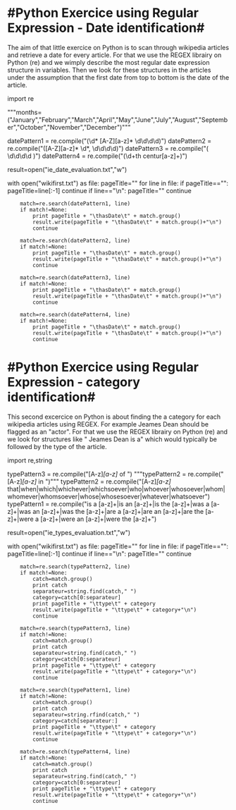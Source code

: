 #Python Exercice using Regular Expression - Date identification#
==================================================================

The aim of that little exercice on Python is to scan through wikipedia articles and retrieve a date for every article. For that we use the REGEX librairy on Python (re) and we wimply describe the most regular date expression structure in variables. Then we look for these structures in the articles under the assumption that the first date from top to bottom is the date of the article.

import re

"""months=("January","February","March","April","May","June","July","August","September","October","November","December")"""

datePattern1 = re.compile("(\d* [A-Z][a-z]* \d\d\d\d)")
datePattern2 = re.compile("([A-Z][a-z]* \d*, \d\d\d\d)")
datePattern3 = re.compile("( \d\d\d\d )")
datePattern4 = re.compile("(\d+th centur[a-z]+)")

result=open("ie_date_evaluation.txt","w")

with open("wikifirst.txt") as file:
    pageTitle=""
    for line in file:
        if pageTitle=="":
            pageTitle=line[:-1]
            continue
        if line=="\n":
            pageTitle=""
            continue
        
        match=re.search(datePattern1, line)
        if match!=None:
            print pageTitle + "\thasDate\t" + match.group()
            result.write(pageTitle + "\thasDate\t" + match.group()+"\n")
            continue
            
        match=re.search(datePattern2, line)
        if match!=None:
            print pageTitle + "\thasDate\t" + match.group()
            result.write(pageTitle + "\thasDate\t" + match.group()+"\n")
            continue

        match=re.search(datePattern3, line)
        if match!=None:
            print pageTitle + "\thasDate\t" + match.group()
            result.write(pageTitle + "\thasDate\t" + match.group()+"\n")
            continue

        match=re.search(datePattern4, line)
        if match!=None:
            print pageTitle + "\thasDate\t" + match.group()
            result.write(pageTitle + "\thasDate\t" + match.group()+"\n")
            continue
#Python Exercice using Regular Expression - category identification#
======================================================================

This second excercice on Python is about finding the a category for each wikipedia articles using REGEX. For example Jeames Dean should be flagged as an "actor". For that we use the REGEX librairy on Python (re) and we look for structures like " Jeames Dean is a" which would typically be followed by the type of the article.

import re,string

typePattern3 = re.compile("[A-z]*[a-z]* of ")
"""typePattern2 = re.compile("[A-z]*[a-z]* in ")"""
typePattern2 = re.compile("[A-z]*[a-z]* that|when|which|whichever|whichsoever|who|whoever|whosoever|whom|whomever|whomsoever|whose|whosesoever|whatever|whatsoever")
typePattern1 = re.compile("is a [a-z]+|is an [a-z]+|is the [a-z]+|was a [a-z]+|was an [a-z]+|was the [a-z]+|are a [a-z]+|are an [a-z]+|are the [a-z]+|were a [a-z]+|were an [a-z]+|were the [a-z]+")


result=open("ie_types_evaluation.txt","w")

with open("wikifirst.txt") as file:
    pageTitle=""
    for line in file:
        if pageTitle=="":
            pageTitle=line[:-1]
            continue
        if line=="\n":
            pageTitle=""
            continue
        
        match=re.search(typePattern2, line)
        if match!=None:
            catch=match.group()
            print catch
            separateur=string.find(catch," ")
            category=catch[0:separateur]
            print pageTitle + "\ttype\t" + category
            result.write(pageTitle + "\ttype\t" + category+"\n")
            continue
        
        match=re.search(typePattern3, line)
        if match!=None:
            catch=match.group()
            print catch
            separateur=string.find(catch," ")
            category=catch[0:separateur]
            print pageTitle + "\ttype\t" + category
            result.write(pageTitle + "\ttype\t" + category+"\n")
            continue

        match=re.search(typePattern1, line)
        if match!=None:
            catch=match.group()
            print catch
            separateur=string.rfind(catch," ")
            category=catch[separateur:]
            print pageTitle + "\ttype\t" + category
            result.write(pageTitle + "\ttype\t" + category+"\n")
            continue
        
        match=re.search(typePattern4, line)
        if match!=None:
            catch=match.group()
            print catch
            separateur=string.find(catch," ")
            category=catch[0:separateur]
            print pageTitle + "\ttype\t" + category
            result.write(pageTitle + "\ttype\t" + category+"\n")
            continue
